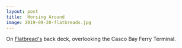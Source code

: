 ```yaml
---
layout: post
title:  Horsing Around
image: 2019-09-20-flatbreads.jpg
---
```


On [Flatbread's](https://www.flatbreadcompany.com/portland/) back deck,
overlooking the Casco Bay Ferry Terminal.
